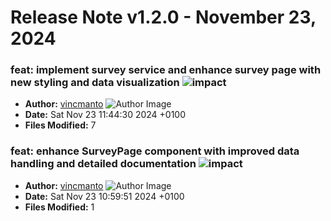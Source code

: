 # Release Note v1.2.0 - November 23, 2024


### feat: implement survey service and enhance survey page with new styling and data visualization ![impact](https://img.shields.io/badge/impact-high-red?style=flat-square)
- **Author:** [vincmanto](https://github.com/vincmanto) ![Author Image](https://avatars.githubusercontent.com/vincmanto?size=40)
- **Date:** Sat Nov 23 11:44:30 2024 +0100
- **Files Modified:** 7
    
### feat: enhance SurveyPage component with improved data handling and detailed documentation ![impact](https://img.shields.io/badge/impact-low-green?style=flat-square)
- **Author:** [vincmanto](https://github.com/vincmanto) ![Author Image](https://avatars.githubusercontent.com/vincmanto?size=40)
- **Date:** Sat Nov 23 10:59:51 2024 +0100
- **Files Modified:** 1
    
